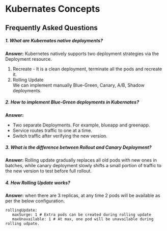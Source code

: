# Kubernates Concepts
## Frequently Asked Questions

##### 1. What are Kubernates native deployments?
**Answer:**  Kubernetes natively supports two deployment strategies via the Deployment resource. 
1. Recreate - It is a clean deployment, terminate all the pods and recreate it.
2. Rolling Update <br>
We can implement manually Blue-Green, Canary, A/B, Shadow deployments. 
##### 2. How to implement Blue-Green deployments in Kubernates?
**Answer:** 
* Two separate Deployments. For example, blueapp and greenapp.
* Service routes traffic to one at a time.
* Switch traffic after verifying the new version.
##### 3. What is the difference between Rollout and Canary Deployment?
**Answer:** Rolling update gradually replaces all old pods with new ones in batches, while canary deployment slowly shifts a small portion of traffic to the new version to test before full rollout.
##### 4. How Rolling Update works? 
**Answer:** when there are 3 replicas, at any time 2 pods will be available as per the below configuration. 
 ~~~~ 
 rollingUpdate:
    maxSurge: 1 # Extra pods can be created during rolling update
    maxUnavailable: 1 # At max, one pod will be unavailable during rolling udpate.
